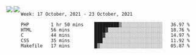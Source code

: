 <a href="https://github.com/anuraghazra/github-readme-stats">
  <img align="left" src="https://github-readme-stats.vercel.app/api?username=Tanesan&count_private=true&show_icons=true" />
</a>
<a href="https://github.com/anuraghazra/github-readme-stats">
  <img align="left" src="https://github-readme-stats.vercel.app/api/top-langs/?username=Tanesan" />
</a>

<!--START_SECTION:waka-->
```text
Week: 17 October, 2021 - 23 October, 2021

PHP        1 hr 50 mins    █████████▒░░░░░░░░░░░░░░░   36.97 % 
HTML       56 mins         ████▓░░░░░░░░░░░░░░░░░░░░   18.76 % 
C          44 mins         ███▓░░░░░░░░░░░░░░░░░░░░░   14.97 % 
CSS        35 mins         ███░░░░░░░░░░░░░░░░░░░░░░   11.92 % 
Makefile   17 mins         █▒░░░░░░░░░░░░░░░░░░░░░░░   05.87 % 
```
<!--END_SECTION:waka-->
